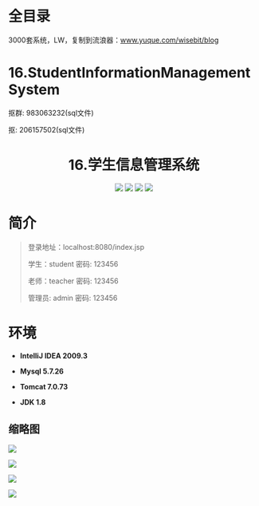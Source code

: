 # 全目录

3000套系统，LW，复制到流浪器：www.yuque.com/wisebit/blog

# 16.StudentInformationManagementSystem

<p>抠群: 983063232(sql文件)</p>
<p>抠: 206157502(sql文件)</p>

<p><h1 align="center">16.学生信息管理系统</h1></p>

<p align="center">
	<img src="https://img.shields.io/badge/jdk-1.8-orange.svg"/>
    <img src="https://img.shields.io/badge/servlet-1.8-lightgrey.svg"/>
    <img src="https://img.shields.io/badge/jdbc-3.x-blue.svg"/>
    <img src="https://img.shields.io/badge/jsp-MIT-brightgreen.svg"/>
</p>

# 简介
>
> 
>
> 登录地址：localhost:8080/index.jsp
>
> 学生：student   密码: 123456
> 
> 老师：teacher   密码: 123456
>
> 管理员: admin   密码: 123456
>


# 环境

- <b>IntelliJ IDEA 2009.3</b>

- <b>Mysql 5.7.26</b>

- <b>Tomcat 7.0.73</b>

- <b>JDK 1.8</b>


## 缩略图

![](https://bitwise.oss-cn-heyuan.aliyuncs.com/2024/9/10/f77a60c6-5a76-49f4-9dbe-ccc9377261d9.png)

![](https://bitwise.oss-cn-heyuan.aliyuncs.com/2024/9/10/990175be-089c-4c5f-9f41-b2d786afd1e9.png)

![](https://bitwise.oss-cn-heyuan.aliyuncs.com/2024/9/10/d04a723e-f90c-4641-8014-fad0d81a9210.png)

![](https://bitwise.oss-cn-heyuan.aliyuncs.com/2024/9/10/23666bd5-5ede-4046-b4bd-5c2da41664ea.png)

